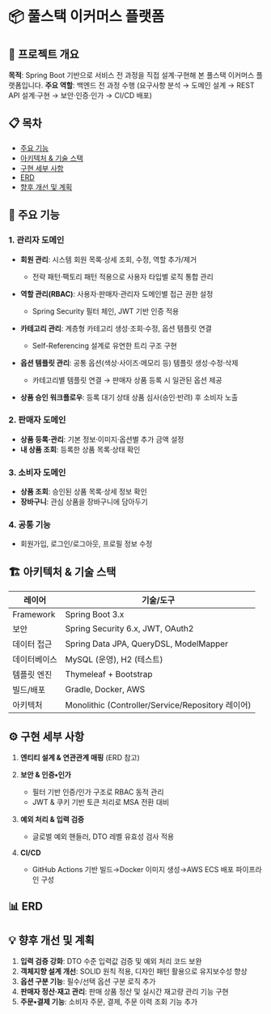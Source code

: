 # 📦 풀스택 이커머스 플랫폼

## 🚀 프로젝트 개요

**목적**: Spring Boot 기반으로 서비스 전 과정을 직접 설계·구현해 본 풀스택 이커머스 플랫폼입니다.
**주요 역할**: 백엔드 전 과정 수행 (요구사항 분석 → 도메인 설계 → REST API 설계·구현 → 보안·인증·인가 → CI/CD 배포)

## 📋 목차

* [주요 기능](#주요-기능)
* [아키텍처 & 기술 스택](#아키텍처--기술-스택)
* [구현 세부 사항](#구현-세부-사항)
* [ERD](#erd)
* [향후 개선 및 계획](#향후-개선-및-계획)

## 🔑 주요 기능

### 1. 관리자 도메인

* **회원 관리**: 시스템 회원 목록·상세 조회, 수정, 역할 추가/제거

  * 전략 패턴·팩토리 패턴 적용으로 사용자 타입별 로직 통합 관리
* **역할 관리(RBAC)**: 사용자·판매자·관리자 도메인별 접근 권한 설정

  * Spring Security 필터 체인, JWT 기반 인증 적용
* **카테고리 관리**: 계층형 카테고리 생성·조회·수정, 옵션 템플릿 연결

  * Self-Referencing 설계로 유연한 트리 구조 구현
* **옵션 템플릿 관리**: 공통 옵션(색상·사이즈·메모리 등) 템플릿 생성·수정·삭제

  * 카테고리별 템플릿 연결 → 판매자 상품 등록 시 일관된 옵션 제공
* **상품 승인 워크플로우**: 등록 대기 상태 상품 심사(승인·반려) 후 소비자 노출

### 2. 판매자 도메인

* **상품 등록·관리**: 기본 정보·이미지·옵션별 추가 금액 설정
* **내 상품 조회**: 등록한 상품 목록·상태 확인

### 3. 소비자 도메인

* **상품 조회**: 승인된 상품 목록·상세 정보 확인
* **장바구니**: 관심 상품을 장바구니에 담아두기

### 4. 공통 기능

* 회원가입, 로그인/로그아웃, 프로필 정보 수정

## 🏗 아키텍처 & 기술 스택

| 레이어       | 기술/도구                                          |
| --------- | ---------------------------------------------- |
| Framework | Spring Boot 3.x                                |
| 보안        | Spring Security 6.x, JWT, OAuth2               |
| 데이터 접근    | Spring Data JPA, QueryDSL, ModelMapper         |
| 데이터베이스    | MySQL (운영), H2 (테스트)                           |
| 템플릿 엔진    | Thymeleaf + Bootstrap                          |
| 빌드/배포     | Gradle, Docker, AWS                            |
| 아키텍처      | Monolithic (Controller/Service/Repository 레이어) |

## ⚙️ 구현 세부 사항

1. **엔티티 설계 & 연관관계 매핑** (ERD 참고)
2. **보안 & 인증•인가**

   * 필터 기반 인증/인가 구조로 RBAC 동적 관리
   * JWT & 쿠키 기반 토큰 처리로 MSA 전환 대비
3. **예외 처리 & 입력 검증**

   * 글로벌 예외 핸들러, DTO 레벨 유효성 검사 적용
4. **CI/CD**

   * GitHub Actions 기반 빌드→Docker 이미지 생성→AWS ECS 배포 파이프라인 구성

## 📊 ERD

## 💡 향후 개선 및 계획

1. **입력 검증 강화**: DTO 수준 입력값 검증 및 예외 처리 코드 보완
2. **객체지향 설계 개선**: SOLID 원칙 적용, 디자인 패턴 활용으로 유지보수성 향상
3. **옵션 구분 기능**: 필수/선택 옵션 구분 로직 추가
4. **판매자 정산·재고 관리**: 판매 상품 정산 및 실시간 재고량 관리 기능 구현
5. **주문•결제 기능**: 소비자 주문, 결제, 주문 이력 조회 기능 추가
